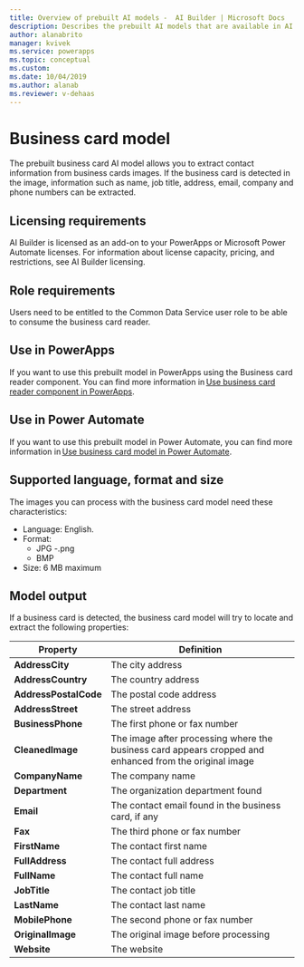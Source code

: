 ```yaml
---
title: Overview of prebuilt AI models -  AI Builder | Microsoft Docs
description: Describes the prebuilt AI models that are available in AI Builder.
author: alanabrito
manager: kvivek
ms.service: powerapps
ms.topic: conceptual
ms.custom: 
ms.date: 10/04/2019
ms.author: alanab
ms.reviewer: v-dehaas
---
```


# Business card model

The prebuilt business card AI model allows you to extract contact information from business cards images. If the business card is detected in the image, information such as name, job title, address, email, company and phone numbers can be extracted.

## Licensing requirements
AI Builder is licensed as an add-on to your PowerApps or Microsoft Power Automate licenses. For information about license capacity, pricing, and restrictions, see AI Builder licensing.

## Role requirements
Users need to be entitled to the Common Data Service user role to be able to consume the business card reader.

## Use in PowerApps

If you want to use this prebuilt model in PowerApps using the Business card reader component. You can find more information in [Use business card reader component in PowerApps](business-card-reader-component-in-powerapps.md).

## Use in Power Automate

If you want to use this prebuilt model in Power Automate, you can find more information in [Use business card model in Power Automate](flow-business-card-reader.md).
 
## Supported language, format and size

The images you can process with the business card model need these characteristics:

- Language: English.  
- Format: 
    - JPG 
    -.png 
    - BMP 
- Size: 6 MB maximum 
 
## Model output 
If a business card is detected, the business card model will try to locate and extract the following properties:

|Property |Definition  |
|---------|---------|
| **AddressCity**| The city address|
| **AddressCountry**| The country address|
| **AddressPostalCode**| The postal code address|
| **AddressStreet**| The street address|
| **BusinessPhone**| The first phone or fax number|
| **CleanedImage**| The image after processing where the business card appears cropped and enhanced from the original image|
| **CompanyName**| The company name|
| **Department**| The organization department found|
| **Email**| The contact email found in the business card, if any|
| **Fax**| The third phone or fax number|
| **FirstName**| The contact first name|
| **FullAddress**| The contact full address|
| **FullName**| The contact full name|
| **JobTitle**| The contact job title|
| **LastName**| The contact last name|
| **MobilePhone**| The second phone or fax number|
| **OriginalImage**| The original image before processing|
| **Website**| The website|
